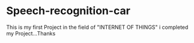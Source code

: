 # Speech-recognition-car

This is my first Project in the field of "INTERNET OF THINGS"
i completed my Project...Thanks 
